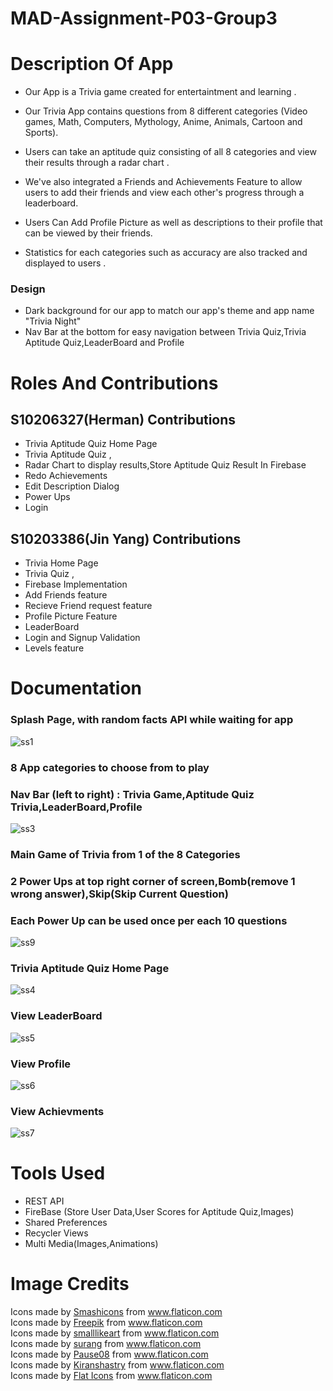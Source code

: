 

# MAD-Assignment-P03-Group3



# Description Of App

* Our App is a Trivia game created for entertaintment and learning . 

* Our Trivia App contains questions from 8 different categories (Video games, Math, Computers, Mythology, Anime, Animals, Cartoon and Sports).

* Users can take an aptitude quiz consisting of all 8 categories and view their results through a radar chart .

* We've also integrated a Friends and Achievements Feature to allow users to add their friends and view each other's progress through a leaderboard.
 
* Users Can Add Profile Picture as well as descriptions to their profile that can be viewed by their friends.

* Statistics for each categories such as accuracy are also tracked and displayed to users .

### Design

* Dark background for our app to match our app's theme and app name "Trivia Night"
* Nav Bar at the bottom for easy navigation between Trivia Quiz,Trivia Aptitude Quiz,LeaderBoard and Profile









# Roles And Contributions

## S10206327(Herman) Contributions

* Trivia Aptitude Quiz Home Page
* Trivia Aptitude Quiz ,
* Radar Chart to display results,Store Aptitude Quiz Result In Firebase
* Redo Achievements
* Edit Description Dialog
* Power Ups
* Login

## S10203386(Jin Yang) Contributions
* Trivia Home Page
* Trivia Quiz ,
* Firebase Implementation
* Add Friends feature
* Recieve Friend request feature
* Profile Picture Feature
* LeaderBoard
* Login and Signup Validation
* Levels feature



# Documentation
### Splash Page, with random facts API while waiting for app
![ss1](https://user-images.githubusercontent.com/73157602/127769301-5197c70d-1319-4871-af0e-501c4c952e98.PNG)
### 8 App categories to choose from to play
### Nav Bar (left to right) : Trivia Game,Aptitude Quiz Trivia,LeaderBoard,Profile
![ss3](https://user-images.githubusercontent.com/73157602/127769303-a92f233d-93a5-4842-8bfd-f4b56464a2ac.PNG)
### Main Game of Trivia from 1 of the 8 Categories
### 2 Power Ups at top right corner of screen,Bomb(remove 1 wrong answer),Skip(Skip Current Question)
### Each Power Up can be used once per each 10 questions
![ss9](https://user-images.githubusercontent.com/73157602/127769353-166de938-ecc0-4594-8623-e456fd12259b.PNG)
### Trivia Aptitude Quiz Home Page
![ss4](https://user-images.githubusercontent.com/73157602/127769305-d6a6343e-3516-4c74-a809-7b0880bf8810.PNG)
### View LeaderBoard
![ss5](https://user-images.githubusercontent.com/73157602/127769307-330850a1-cbf1-4548-85a3-74ef26191a15.PNG)
### View Profile
![ss6](https://user-images.githubusercontent.com/73157602/127769310-35e5add3-bc6b-4827-aa76-913b21950dee.PNG)
### View Achievments
![ss7](https://user-images.githubusercontent.com/73157602/127769313-08e13988-cb6d-4a80-a9b2-af2809932816.PNG)

# Tools Used
* REST API
* FireBase (Store User Data,User Scores for Aptitude Quiz,Images)
* Shared Preferences
* Recycler Views
* Multi Media(Images,Animations)







# Image Credits
<div>Icons made by <a href="https://www.flaticon.com/authors/smashicons" title="Smashicons">Smashicons</a> from <a href="https://www.flaticon.com/" title="Flaticon">www.flaticon.com</a></div>
<div>Icons made by <a href="https://www.freepik.com" title="Freepik">Freepik</a> from <a href="https://www.flaticon.com/" title="Flaticon">www.flaticon.com</a></div>
<div>Icons made by <a href="https://www.flaticon.com/authors/smalllikeart" title="smalllikeart">smalllikeart</a> from <a href="https://www.flaticon.com/" title="Flaticon">www.flaticon.com</a></div>
<div>Icons made by <a href="https://www.flaticon.com/authors/surang" title="surang">surang</a> from <a href="https://www.flaticon.com/" title="Flaticon">www.flaticon.com</a></div>
<div>Icons made by <a href="https://www.flaticon.com/authors/pause08" title="Pause08">Pause08</a> from <a href="https://www.flaticon.com/" title="Flaticon">www.flaticon.com</a></div>
<div>Icons made by <a href="" title="Kiranshastry">Kiranshastry</a> from <a href="https://www.flaticon.com/" title="Flaticon">www.flaticon.com</a></div>
<div>Icons made by <a href="https://flat-icons.com/" title="Flat Icons">Flat Icons</a> from <a href="https://www.flaticon.com/" title="Flaticon">www.flaticon.com</a></div>
